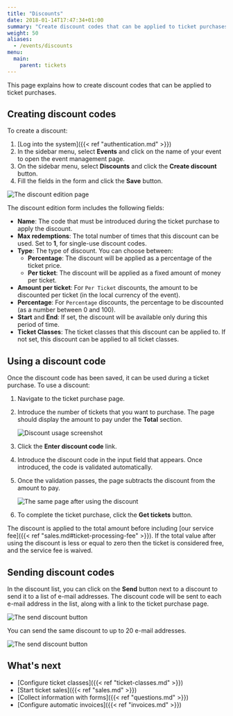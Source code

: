 ```yaml
---
title: "Discounts"
date: 2018-01-14T17:47:34+01:00
summary: "Create discount codes that can be applied to ticket purchases."
weight: 50
aliases:
  - /events/discounts
menu:
  main:
    parent: tickets
---
```


This page explains how to create discount codes that can be applied to ticket purchases.

## Creating discount codes

To create a discount:

1. [Log into the system]({{< ref "authentication.md" >}})
1. In the sidebar menu, select **Events** and click on the name of your event to open the event management page.
1. On the sidebar menu, select **Discounts** and click the **Create discount** button.
1. Fill the fields in the form and click the **Save** button.

![The discount edition page](/img/screenshots/events/discounts-edit.avif)

The discount edition form includes the following fields:

- **Name**: The code that must be introduced during the ticket purchase to apply the discount.
- **Max redemptions**: The total number of times that this discount can be used. Set to **1**, for single-use discount codes.
- **Type**: The type of discount. You can choose between:
  - **Percentage**: The discount will be applied as a percentage of the ticket price.
  - **Per ticket**: The discount will be applied as a fixed amount of money per ticket.
- **Amount per ticket**: For `Per Ticket` discounts, the amount to be discounted per ticket (in the local currency of the event).
- **Percentage**: For `Percentage` discounts, the percentage to be discounted (as a number between 0 and 100).
- **Start** and **End**: If set, the discount will be available only during this period of time.
- **Ticket Classes**: The ticket classes that this discount can be applied to. If not set, this discount can be applied to all ticket classes.

## Using a discount code

Once the discount code has been saved, it can be used during a ticket purchase. To use a discount:

1. Navigate to the ticket purchase page.
2. Introduce the number of tickets that you want to purchase. The page should display the amount to pay under the **Total** section.

   ![Discount usage screenshot](/img/screenshots/events/discounts-use-before.avif)

3. Click the **Enter discount code** link.
4. Introduce the discount code in the input field that appears. Once introduced, the code is validated automatically.
5. Once the validation passes, the page subtracts the discount from the amount to pay.

   ![The same page after using the discount](/img/screenshots/events/discounts-use-after.avif)

6. To complete the ticket purchase, click the **Get tickets** button.

The discount is applied to the total amount before including [our service fee]({{< ref "sales.md#ticket-processing-fee" >}}). If the total value after using the discount is less or equal to zero then the ticket is considered free, and the service fee is waived.

## Sending discount codes

In the discount list, you can click on the **Send** button next to a discount to send it to a list of e-mail addresses. The discount code will be sent to each e-mail address in the list, along with a link to the ticket purchase page.

![The send discount button](/img/screenshots/tickets/discount-send.avif)

You can send the same discount to up to 20 e-mail addresses.

![The send discount button](/img/screenshots/tickets/discount-send-2.avif)

## What's next

- [Configure ticket classes]({{< ref "ticket-classes.md" >}})
- [Start ticket sales]({{< ref "sales.md" >}})
- [Collect information with forms]({{< ref "questions.md" >}})
- [Configure automatic invoices]({{< ref "invoices.md" >}})
